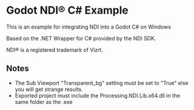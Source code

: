 # Godot NDI® C# Example

This is an example for integrating NDI into a Godot C# on Windows

Based on the .NET Wrapper for C# provided by the NDI SDK.

NDI® is a registered trademark of Vizrt.

## Notes
- The Sub Viewport "Transparent_bg" setting must be set to "True" else you will get strange results.
- Exported project must include the Processing.NDI.Lib.x64.dll in the same folder as the .exe
